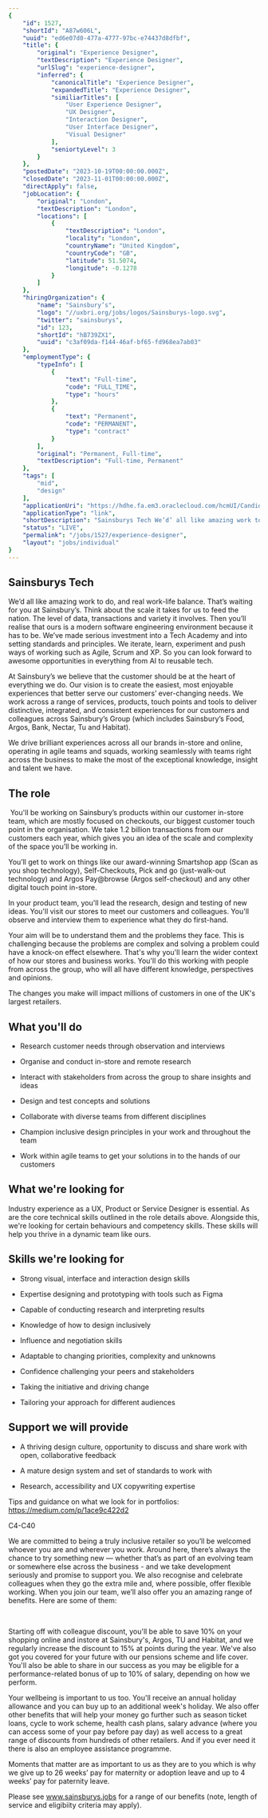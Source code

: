 ```yaml
---
{
	"id": 1527,
	"shortId": "A87w606L",
	"uuid": "ed6e07d0-477a-4777-97bc-e74437d8dfbf",
	"title": {
		"original": "Experience Designer",
		"textDescription": "Experience Designer",
		"urlSlug": "experience-designer",
		"inferred": {
			"canonicalTitle": "Experience Designer",
			"expandedTitle": "Experience Designer",
			"similiarTitles": [
				"User Experience Designer",
				"UX Designer",
				"Interaction Designer",
				"User Interface Designer",
				"Visual Designer"
			],
			"seniortyLevel": 3
		}
	},
	"postedDate": "2023-10-19T00:00:00.000Z",
	"closedDate": "2023-11-01T00:00:00.000Z",
	"directApply": false,
	"jobLocation": {
		"original": "London",
		"textDescription": "London",
		"locations": [
			{
				"textDescription": "London",
				"locality": "London",
				"countryName": "United Kingdom",
				"countryCode": "GB",
				"latitude": 51.5074,
				"longitude": -0.1278
			}
		]
	},
	"hiringOrganization": {
		"name": "Sainsbury’s",
		"logo": "//uxbri.org/jobs/logos/Sainsburys-logo.svg",
		"twitter": "sainsburys",
		"id": 123,
		"shortId": "hB739ZX1",
		"uuid": "c3af09da-f144-46af-bf65-fd968ea7ab03"
	},
	"employmentType": {
		"typeInfo": [
			{
				"text": "Full-time",
				"code": "FULL_TIME",
				"type": "hours"
			},
			{
				"text": "Permanent",
				"code": "PERMANENT",
				"type": "contract"
			}
		],
		"original": "Permanent, Full-time",
		"textDescription": "Full-time, Permanent"
	},
	"tags": [
		"mid",
		"design"
	],
	"applicationUri": "https://hdhe.fa.em3.oraclecloud.com/hcmUI/CandidateExperience/en/sites/CX/requisitions/preview/194391/apply/email",
	"applicationType": "link",
	"shortDescription": "Sainsburys Tech We’d’ all like amazing work to do, and real work-life- balance. That’s’ waiting for you at Sainsbury’s’. Think about the scale it takes for us to feed the nation. The level of data,",
	"status": "LIVE",
	"permalink": "/jobs/1527/experience-designer",
	"layout": "jobs/individual"
}
---
```

<h2>Sainsburys Tech</h2><p>We’d all like amazing work to do, and real work-life balance. That’s waiting for you at Sainsbury’s. Think about the scale it takes for us to feed the nation. The level of data, transactions and variety it involves. Then you’ll realise that ours is a modern software engineering environment because it has to be. We’ve made serious investment into a Tech Academy and into setting standards and principles. We iterate, learn, experiment and push ways of working such as Agile, Scrum and XP. So you can look forward to awesome opportunities in everything from AI to reusable tech.</p><p>At Sainsbury’s we believe that the customer should be at the heart of everything we do.&nbsp;Our vision is to create the easiest, most enjoyable experiences that better serve our customers’ ever-changing needs. We work across a range of services, products, touch points and tools to deliver distinctive, integrated, and consistent experiences for our customers and colleagues across Sainsbury’s Group (which includes Sainsbury’s Food, Argos, Bank, Nectar, Tu and Habitat).</p><p>We drive brilliant experiences across all our brands in-store and online, operating in agile teams and squads, working seamlessly with teams right across the business to make the most of the exceptional knowledge, insight and talent we have.</p><h2>The role</h2><p>&nbsp;You'll be working on Sainsbury’s products within our customer in-store team, which are mostly focused on checkouts, our biggest customer touch point in the organisation. We take 1.2 billion transactions from our customers each year, which gives you an idea of the scale and complexity of the space you’ll be working in.&nbsp;&nbsp;</p><p>You’ll get to work on things like our award-winning Smartshop app (Scan as you shop technology), Self-Checkouts, Pick and go (just-walk-out technology) and Argos Pay@browse (Argos self-checkout) and any other digital touch point in-store.&nbsp;&nbsp;</p><p>In your product team, you'll lead the research, design and testing of new ideas. You'll visit our stores to meet our customers and colleagues. You'll observe and interview them to experience what they do first-hand.&nbsp;&nbsp;</p><p>Your aim will be to understand them and the problems they face. This is challenging because the problems are complex and solving a problem could have a knock-on effect elsewhere. That's why you'll learn the wider context of how our stores and business works. You'll do this working with people from across the group, who will all have different knowledge, perspectives and opinions.&nbsp;&nbsp;&nbsp;</p><p>The changes you make will impact millions of customers in one of the UK's largest retailers.&nbsp;</p><h2>What you'll do</h2><ul><li><p>Research customer needs through observation and interviews&nbsp;</p></li><li><p>Organise and conduct in-store and remote research&nbsp;</p></li><li><p>Interact with stakeholders from across the group to share insights and ideas&nbsp;</p></li><li><p>Design and test concepts and solutions&nbsp;</p></li><li><p>Collaborate with diverse teams from different disciplines&nbsp;</p></li><li><p>Champion inclusive design principles in your work and throughout the team&nbsp;</p></li><li><p>Work within agile teams to get your solutions in to the hands of our customers&nbsp;</p></li></ul><h2>What we're looking for</h2><p>Industry experience as a UX, Product or Service Designer is essential. As are the core technical skills outlined in the role details above. Alongside this, we're looking for certain behaviours and competency skills. These skills will help you thrive in a dynamic team like ours.&nbsp;</p><h2>Skills we're looking for</h2><ul><li><p>Strong visual, interface and interaction design skills&nbsp;</p></li><li><p>Expertise designing and prototyping with tools such as Figma&nbsp;</p></li><li><p>Capable of conducting research and interpreting results&nbsp;</p></li><li><p>Knowledge of how to design inclusively&nbsp;</p></li><li><p>Influence and negotiation skills&nbsp;</p></li><li><p>Adaptable to changing priorities, complexity and unknowns&nbsp;</p></li><li><p>Confidence challenging your peers and stakeholders&nbsp;</p></li><li><p>Taking the initiative and driving change&nbsp;</p></li><li><p>Tailoring your approach for different audiences&nbsp;</p></li></ul><h2>Support we will provide</h2><ul><li><p>A thriving design culture, opportunity to discuss and share work with open, collaborative feedback</p></li><li><p>A mature design system and set of standards to work with&nbsp;</p></li><li><p>Research, accessibility and UX copywriting expertise</p></li></ul><p>Tips and guidance on what we look for in portfolios: <a target="_blank" rel="noopener noreferrer nofollow" href="https://medium.com/p/1ace9c422d2">https://medium.com/p/1ace9c422d2</a>&nbsp;</p><p>C4-C40</p><p>We are committed to being a truly inclusive retailer so you’ll be welcomed whoever you are and wherever you work. Around here, there’s always the chance to try something new — whether that’s as part of an evolving team or somewhere else across the business - and we take development seriously and promise to support you. We also recognise and celebrate colleagues when they go the extra mile and, where possible, offer flexible working. When you join our team, we’ll also offer you an amazing range of benefits. Here are some of them:</p><p>&nbsp;</p><p>Starting off with colleague discount, you'll be able to save 10% on your shopping online and instore at Sainsbury's, Argos, TU and Habitat, and we regularly increase the discount to 15% at points during the year. We've also got you covered for your future with our pensions scheme and life cover. You'll also be able to share in our success as you may be eligible for a performance-related bonus of up to 10% of salary, depending on how we perform.</p><p>Your wellbeing is important to us too. You'll receive an annual holiday allowance and you can buy up to an additional week's holiday. We also offer other benefits that will help your money go further such as season ticket loans, cycle to work scheme, health cash plans, salary advance (where you can access some of your pay before pay day) as well access to a great range of discounts from hundreds of other retailers. And if you ever need it there is also an employee assistance programme.</p><p>Moments that matter are as important to us as they are to you which is why we give up to 26 weeks’ pay for maternity or adoption leave and up to 4 weeks’ pay for paternity leave.</p><p>Please see <a target="_blank" rel="noopener noreferrer nofollow" href="http://www.sainsburys.jobs">www.sainsburys.jobs</a> for a range of our benefits (note, length of service and eligibiity criteria may apply).</p>
